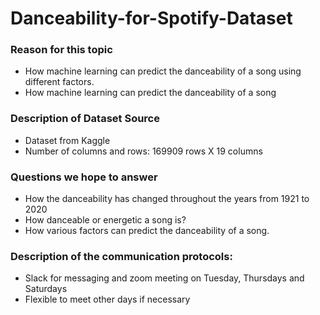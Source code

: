 # Danceability-for-Spotify-Dataset
### Reason for this topic
* How machine learning can predict the danceability of a song using different factors.
* How machine learning can predict the danceability of a song
### Description of Dataset Source
* Dataset from Kaggle 
* Number of columns and rows: 169909 rows X 19 columns
### Questions we hope to answer
* How the danceability has changed throughout the years from 1921 to 2020
* How danceable or energetic a song is?
* How various factors can predict the danceability of a song.

### Description of the communication protocols: 
* Slack for messaging and zoom meeting on Tuesday, Thursdays and Saturdays
* Flexible to meet other days if necessary












